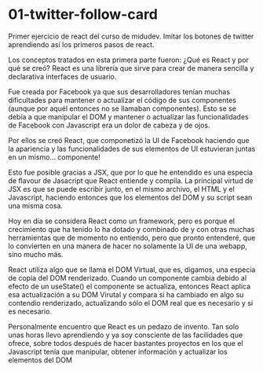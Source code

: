 # 01-twitter-follow-card

Primer ejercicio de react del curso de midudev.
Imitar los botones de twitter aprendiendo así los primeros pasos de react.

Los conceptos tratados en esta primera parte fueron:
¿Qué es React y por qué se creó?
React es una librería que sirve para crear de manera sencilla y declarativa interfaces de usuario.

Fue creada por Facebook ya que sus desarrolladores tenían muchas dificultades para mantener o actualizar el código de sus componentes (aunque por aquél entonces no se llamaban componentes). Esto se se debía a que manipular el DOM y mantener o actualizar las funcionalidades de Facebook con Javascript era un dolor de cabeza y de ojos.

Por ellos se creó React, que componetizó la UI de Facebook haciendo que la apariencia y las funcionalidades de sus elementos de UI estuvieran juntas en un mismo... componente!

Esto fue posible gracias a JSX, que por lo que he entendido es una especia de flavour de Jasacript que React entiende y compila. La principal virtud de JSX es que se puede escribir junto, en el mismo archivo, el HTML y el Javascript, haciendo entonces que los elementos del DOM y su script sean una misma cosa.

Hoy en día se considera React como un framework, pero es porque el crecimiento que ha tenido lo ha dotado y combinado de  y con otras muchas herramientas que de momento no entiendo, pero que pronto entenderé, que lo convierten en una manera de hacer no solamente la UI de una webapp, sino mucho más.

React utiliza algo que se llama el DOM Virtual, que es, digamos, una especia de copia del DOM renderizado. Cuando un componente cambia debido al efecto de un useState() el componente se actualiza, entonces React aplica esa actualización a su DOM Virutal y compara si ha cambiado en algo su contendio renderizado, actualizando sólo el DOM real que es necesario y si es necesario.

Personalmente encuentro que React es un pedazo de invento. Tan solo unas horas llevo aprendiendo y ya soy consciente de las facilidades que ofrece, sobre todos después de hacer bastantes proyectos en los que el Javascript tenía que manipular, obtener información y actualizar los elementos del DOM
